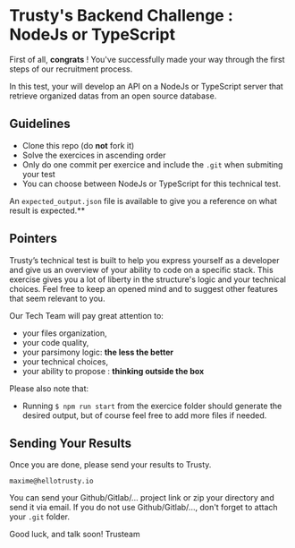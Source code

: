# Trusty's Backend Challenge : NodeJs or TypeScript

First of all, **congrats** ! You've successfully made your way through the first steps of our recruitment process.

In this test, your will develop an API on a NodeJs or TypeScript server that retrieve organized datas from an open source database.

## Guidelines

- Clone this repo (do **not** fork it)
- Solve the exercices in ascending order
- Only do one commit per exercice and include the `.git` when submiting your test
- You can choose between NodeJs or TypeScript for this technical test.

An `expected_output.json` file is available to give you a reference on what result is expected.\*\*

## Pointers

Trusty’s technical test is built to help you express yourself as a developer and give us an overview of your ability to code on a specific stack. This exercise gives you a lot of liberty in the structure's logic and your technical choices. Feel free to keep an opened mind and to suggest other features that seem relevant to you.

Our Tech Team will pay great attention to:

- your files organization,
- your code quality,
- your parsimony logic: **the less the better**
- your technical choices,
- your ability to propose : **thinking outside the box**

Please also note that:

- Running `$ npm run start` from the exercice folder should generate the desired output, but of course feel free to add more files if needed.

## Sending Your Results

Once you are done, please send your results to Trusty.

`maxime@hellotrusty.io`

You can send your Github/Gitlab/... project link or zip your directory and send it via email.
If you do not use Github/Gitlab/..., don't forget to attach your `.git` folder.

Good luck, and talk soon!
Trusteam

